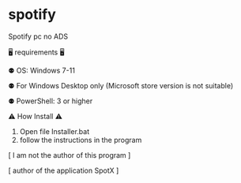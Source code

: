 # spotify
Spotify pc no ADS
 
 🖥️ requirements 🖥️
 
   ⚉ OS: Windows 7-11
   
   ⚉ For Windows Desktop only (Microsoft store version is not suitable)
   
   ⚉ PowerShell: 3 or higher
   
   
  ⚠️ How Install ⚠️
  
  1) Open file Installer.bat
  2) follow the instructions in the program
  
  
  
  
  
  
  
  
  

 [ I am not the author of this program            ]

 [  author of the application SpotX   ]

  
  
  
  
  
  
  
  
  
  
  
